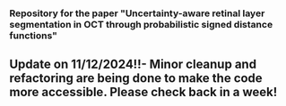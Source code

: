 ### Repository for the paper "Uncertainty-aware retinal layer segmentation in OCT through probabilistic signed distance functions"

## Update on 11/12/2024!!- Minor cleanup and refactoring are being done to make the code more accessible. Please check back in a week!
